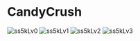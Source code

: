 # CandyCrush

![ss5kLv0](http://dongwoo1005.github.io./images/ss5kLv0.JPG)
![ss5kLv1](http://dongwoo1005.github.io./images/ss5kLv1.JPG)
![ss5kLv2](http://dongwoo1005.github.io./images/ss5kLv2.JPG)
![ss5kLv3](http://dongwoo1005.github.io./images/ss5kLv3.JPG)